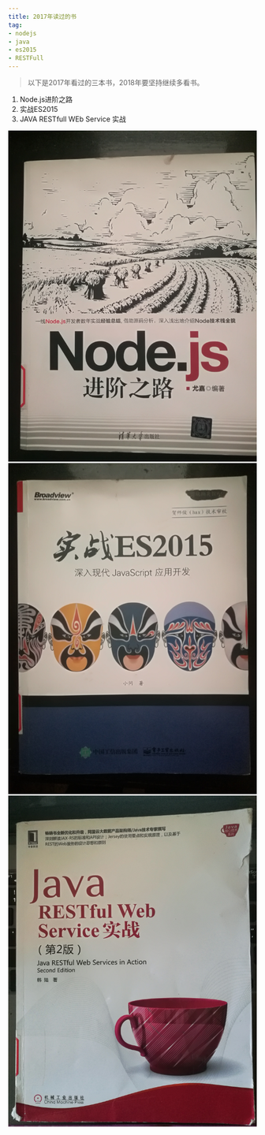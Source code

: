 ```yaml
---
title: 2017年读过的书
tag:
- nodejs
- java
- es2015
- RESTFull
---
```

> 以下是2017年看过的三本书，2018年要坚持继续多看书。

1. Node.js进阶之路  
2. 实战ES2015  
3. JAVA RESTfull WEb Service 实战  


![Node.js进阶之路](/assets/inset/book_2017_01.jpg)
![实战ES2015](/assets/inset/book_2017_02.jpg)
![JAVA RESTfull WEb Service 实战](/assets/inset/book_2017_03.jpg)

